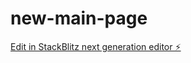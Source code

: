 # new-main-page

[Edit in StackBlitz next generation editor ⚡️](https://stackblitz.com/~/github.com/Johnulinkng/new-main-page)